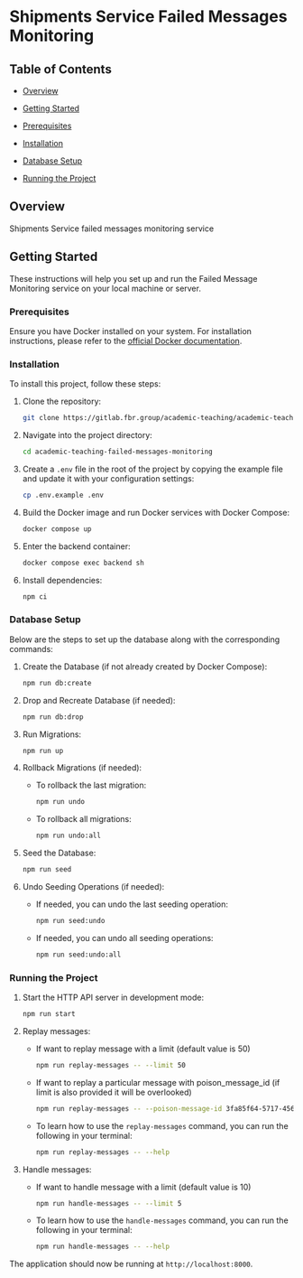 # Shipments Service Failed Messages Monitoring

## Table of Contents

- [Overview](#overview)

- [Getting Started](#getting-started)

- [Prerequisites](#prerequisites)

- [Installation](#installation)

- [Database Setup](#database-setup)

- [Running the Project](#running-the-project)

## Overview

Shipments Service failed messages monitoring service

## Getting Started

These instructions will help you set up and run the Failed Message Monitoring service on your local machine or server.

### Prerequisites

Ensure you have Docker installed on your system. For installation instructions, please refer to the [official Docker documentation](https://docs.docker.com/get-docker/).

### Installation

To install this project, follow these steps:

1. Clone the repository:
   ```bash
   git clone https://gitlab.fbr.group/academic-teaching/academic-teaching-failed-messages-monitoring.git
   ```

2. Navigate into the project directory:
   ```bash
   cd academic-teaching-failed-messages-monitoring
   ```

3. Create a `.env` file in the root of the project by copying the example file and update it with your configuration settings:
   ```sh
   cp .env.example .env
   ```

4. Build the Docker image and run Docker services with Docker Compose:
   ```sh
   docker compose up
   ```

5. Enter the backend container:
      ```sh
      docker compose exec backend sh
      ```

6. Install dependencies:
   ```sh
   npm ci
   ```

### Database Setup

Below are the steps to set up the database along with the corresponding commands:

1. Create the Database (if not already created by Docker Compose):
   ```bash
   npm run db:create
   ```

2. Drop and Recreate Database (if needed):
   ```bash
   npm run db:drop
   ```

3. Run Migrations:
   ```bash
   npm run up
   ```

4. Rollback Migrations (if needed):
   - To rollback the last migration:
     ```bash
     npm run undo
     ```
   - To rollback all migrations:
     ```bash
     npm run undo:all
     ```

5. Seed the Database:
   ```bash
   npm run seed
   ```

6. Undo Seeding Operations (if needed):
   - If needed, you can undo the last seeding operation:
     ```bash
     npm run seed:undo
     ```
   - If needed, you can undo all seeding operations:
     ```bash
     npm run seed:undo:all
     ```

### Running the Project

1. Start the HTTP API server in development mode:
   ```bash
   npm run start
   ```

2. Replay messages:
   - If want to replay message with a limit (default value is 50) 
      ```bash
      npm run replay-messages -- --limit 50
      ```

   - If want to replay a particular message with poison_message_id (if limit is also provided it will be overlooked)
      ```bash
      npm run replay-messages -- --poison-message-id 3fa85f64-5717-4562-b3fc-2c963f66afa6
      ```
   - To learn how to use the `replay-messages` command, you can run the following in your terminal:
      ```bash
      npm run replay-messages -- --help
      ```

3. Handle messages:
   - If want to handle message with a limit (default value is 10) 
      ```bash
      npm run handle-messages -- --limit 5
      ```

   - To learn how to use the `handle-messages` command, you can run the following in your terminal:
      ```bash
      npm run handle-messages -- --help
      ```

The application should now be running at `http://localhost:8000`.